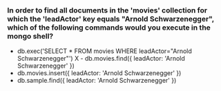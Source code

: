 ### In order to find all documents in the 'movies' collection for which the 'leadActor' key equals "Arnold Schwarzenegger", which of the following commands would you execute in the mongo shell?

- db.exec('SELECT * FROM movies WHERE leadActor="Arnold Schwarzenegger"')
X - db.movies.find({ leadActor: 'Arnold Schwarzenegger' })
- db.movies.insert({ leadActor: 'Arnold Schwarzenegger' })
- db.sample.find({ leadActor: 'Arnold Schwarzenegger' })